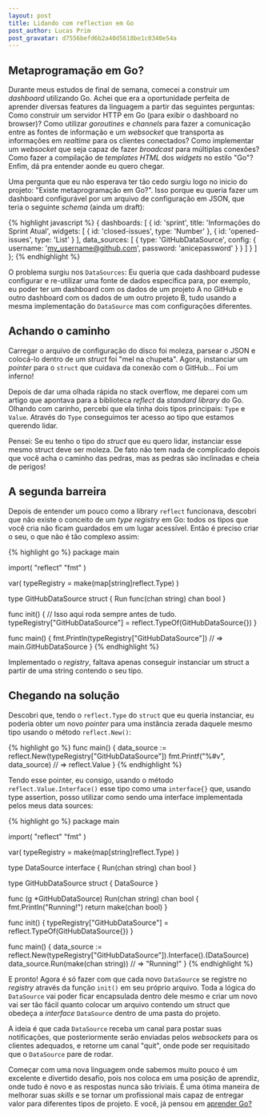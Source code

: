 ```yaml
---
layout: post
title: Lidando com reflection em Go
post_author: Lucas Prim
post_gravatar: d7556befd6b2a40d5618be1c0340e54a
---
```


## Metaprogramação em Go?

Durante meus estudos de final de semana, comecei a construir um _dashboard_
utilizando Go. Achei que era a oportunidade perfeita de aprender diversas
features da linguagem a partir das seguintes perguntas: Como construir um
servidor HTTP em Go (para exibir o dashboard no browser)? Como utilizar
_goroutines_ e _channels_ para fazer a comunicação entre as fontes de informação
e um _websocket_ que transporta as informações em _realtime_ para os clientes
conectados? Como implementar um _websocket_ que seja capaz de fazer _broadcast_
para múltiplas conexões? Como fazer a compilação de _templates HTML_ dos
_widgets_ no estilo "Go"? Enfim, dá pra entender aonde eu quero chegar.

Uma pergunta que eu não esperava ter tão cedo surgiu logo no inicio do projeto:
"Existe metaprogramação em Go?". Isso porque eu queria fazer um dashboard
configurável por um arquivo de configuração em JSON, que teria o seguinte
_schema_ (ainda um draft):

{% highlight javascript %}
{
  dashboards: [
    {
      id: 'sprint',
      title: 'Informações do Sprint Atual',
      widgets: [
        {
          id: 'closed-issues',
          type: 'Number'
        },
        {
          id: 'opened-issues',
          type: 'List'
        }
      ],
      data_sources: [
        {
          type: 'GitHubDataSource',
          config: {
            username: 'my_username@github.com',
            password: 'anicepassword'
          }
        }
      ]
    }
  ]
};
{% endhighlight %}

O problema surgiu nos `DataSources`: Eu queria que cada dashboard pudesse
configurar e re-utilizar uma fonte de dados específica para, por exemplo, eu
poder ter um dashboard com os dados de um projeto A no GitHub e outro dashboard
com os dados de um outro projeto B, tudo usando a mesma implementação do
`DataSource` mas com configurações diferentes.

## Achando o caminho

Carregar o arquivo de configuração do disco foi moleza, parsear o JSON e
colocá-lo dentro de um _struct_ foi "mel na chupeta". Agora, instanciar um
_pointer_ para o `struct` que cuidava da conexão com o GitHub... Foi um inferno!

Depois de dar uma olhada rápida no stack overflow, me deparei com um artigo que
apontava para a biblioteca _reflect_ da _standard library_ do Go. Olhando com
carinho, percebi que ela tinha dois tipos principais: `Type` e `Value`. Através
do `Type` conseguimos ter acesso ao tipo que estamos querendo lidar.

Pensei: Se eu tenho o tipo do _struct_ que eu quero lidar, instanciar esse mesmo
struct deve ser moleza. De fato não tem nada de complicado depois que você acha
o caminho das pedras, mas as pedras são inclinadas e cheia de perigos!

## A segunda barreira

Depois de entender um pouco como a library `reflect` funcionava, descobri que
não existe o conceito de um _type registry_ em Go: todos os tipos que você cria
não ficam guardados em um lugar acessível. Então é preciso criar o seu, o que
não é tão complexo assim:

{% highlight go %}
package main

import(
  "reflect"
  "fmt"
)

var(
  typeRegistry = make(map[string]reflect.Type)
)

type GitHubDataSource struct {
  Run func(chan string) chan bool
}

func init() {
  // Isso aqui roda sempre antes de tudo.
  typeRegistry["GitHubDataSource"] = reflect.TypeOf(GitHubDataSource{})
}

func main() {
  fmt.Println(typeRegistry["GitHubDataSource"]) // => main.GitHubDataSource
}
{% endhighlight %}

Implementado o _registry_, faltava apenas conseguir instanciar um struct a
partir de uma string contendo o seu tipo.

## Chegando na solução

Descobri que, tendo o `reflect.Type` do `struct` que eu queria instanciar, eu
poderia obter um novo _pointer_ para uma instância zerada daquele mesmo tipo
usando o método `reflect.New()`:

{% highlight go %}
func main() {
  data_source := reflect.New(typeRegistry["GitHubDataSource"])
  fmt.Printf("%#v", data_source) // => reflect.Value
}
{% endhighlight %}

Tendo esse pointer, eu consigo, usando o método `reflect.Value.Interface()` esse
tipo como uma `interface{}` que, usando type assertion, posso utilizar
como sendo uma interface implementada pelos meus data sources:

{% highlight go %}
package main

import(
  "reflect"
  "fmt"
)

var(
  typeRegistry = make(map[string]reflect.Type)
)

type DataSource interface {
  Run(chan string) chan bool
}

type GitHubDataSource struct {
  DataSource
}

func (g \*GitHubDataSource) Run(chan string) chan bool {
  fmt.Println("Running!")
  return make(chan bool)
}

func init() {
  typeRegistry["GitHubDataSource"] = reflect.TypeOf(GitHubDataSource{})
}

func main() {
  data_source := reflect.New(typeRegistry["GitHubDataSource"]).Interface().(DataSource)
  data_source.Run(make(chan string)) // => "Running!"
}
{% endhighlight %}

E pronto! Agora é só fazer com que cada novo `DataSource` se registre no
_registry_ através da função `init()` em seu próprio arquivo. Toda a lógica do
`DataSource` vai poder ficar encapsulada dentro dele mesmo e criar um novo vai
ser tão fácil quanto colocar um arquivo contendo um struct que obedeça a
_interface_ `DataSource` dentro de uma pasta do projeto.

A ideia é que cada `DataSource` receba um canal para postar suas notificações,
que posteriormente serão enviadas pelos _websockets_ para os clientes adequados,
e retorne um canal "quit", onde pode ser requisitado que o `DataSource` pare de
rodar.

Começar com uma nova linguagem onde sabemos muito pouco é um excelente e
divertido desafio, pois nos coloca em uma posição de aprendiz, onde tudo é novo
e as respostas nunca são triviais. É uma ótima maneira de melhorar suas _skills_
e se tornar um profissional mais capaz de entregar valor para diferentes tipos
de projeto. E você, já pensou em [aprender Go?](http://golang.org)
